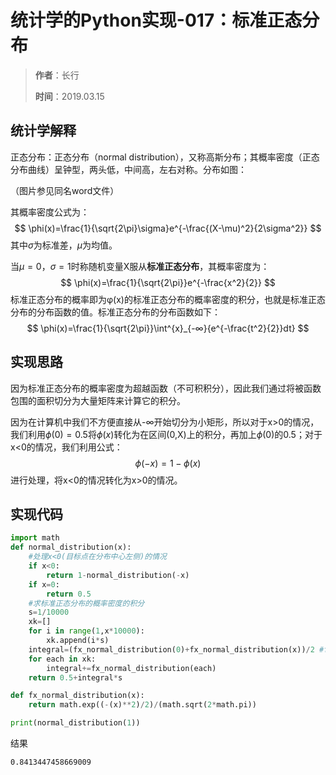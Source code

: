 # 统计学的Python实现-017：标准正态分布

> **作者**：长行
>
> **时间**：2019.03.15

## 统计学解释

正态分布：正态分布（normal distribution），又称高斯分布；其概率密度（正态分布曲线）呈钟型，两头低，中间高，左右对称。分布如图：

（图片参见同名word文件）

其概率密度公式为：
$$
\phi(x)=\frac{1}{\sqrt{2\pi}\sigma}e^{-\frac{(X-\mu)^2}{2\sigma^2}}
$$
其中$\sigma$为标准差，$\mu$为均值。

当$\mu=0$，$\sigma=1$时称随机变量X服从**标准正态分布**，其概率密度为：
$$
\phi(x)=\frac{1}{\sqrt{2\pi}}e^{-\frac{x^2}{2}}
$$
标准正态分布的概率即为φ(x)的标准正态分布的概率密度的积分，也就是标准正态分布的分布函数的值。标准正态分布的分布函数如下：
$$
\phi(x)=\frac{1}{\sqrt{2\pi}}\int^{x}_{-∞}{e^{-\frac{t^2}{2}}dt}
$$

## 实现思路

因为标准正态分布的概率密度为超越函数（不可积积分），因此我们通过将被函数包围的面积切分为大量矩阵来计算它的积分。

因为在计算机中我们不方便直接从-∞开始切分为小矩形，所以对于x>0的情况，我们利用$\phi(0)=0.5$将$\phi(x)$转化为在区间(0,X)上的积分，再加上$\phi(0)$的0.5；对于x<0的情况，我们利用公式：
$$
\phi(-x)=1-\phi(x)
$$
进行处理，将x<0的情况转化为x>0的情况。

## 实现代码

```python
import math
def normal_distribution(x):
    #处理x<0(目标点在分布中心左侧)的情况
    if x<0:
        return 1-normal_distribution(-x)
    if x=0:
        return 0.5
    #求标准正态分布的概率密度的积分
    s=1/10000
    xk=[]
    for i in range(1,x*10000):
        xk.append(i*s)
    integral=(fx_normal_distribution(0)+fx_normal_distribution(x))/2 #f(0)和f(x)各算一半
    for each in xk:
        integral+=fx_normal_distribution(each)
    return 0.5+integral*s

def fx_normal_distribution(x):
    return math.exp((-(x)**2)/2)/(math.sqrt(2*math.pi))

print(normal_distribution(1))
```

结果

```
0.8413447458669009
```
 